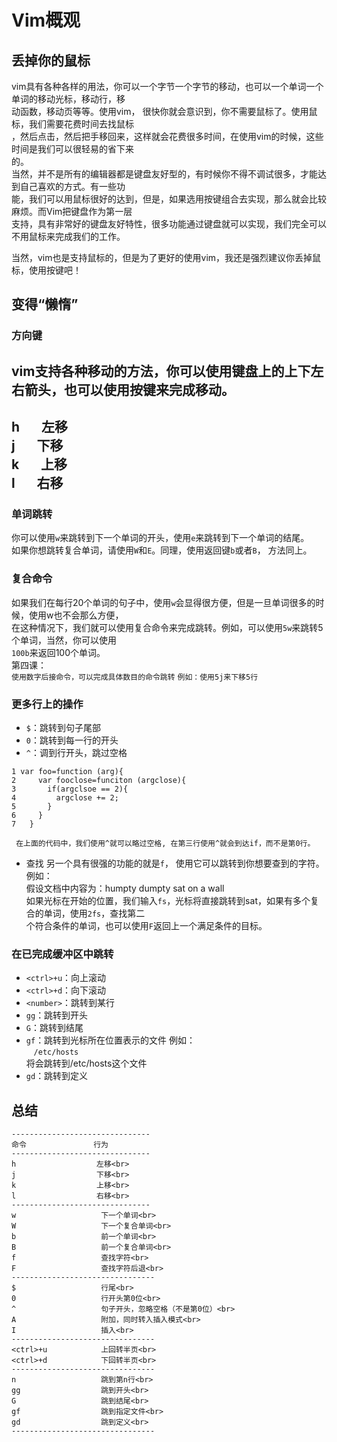 # Vim概观
## 丢掉你的鼠标
vim具有各种各样的用法，你可以一个字节一个字节的移动，也可以一个单词一个单词的移动光标，移动行，移<br>
动函数，移动页等等。使用vim， 很快你就会意识到，你不需要鼠标了。使用鼠标，我们需要花费时间去找鼠标<br>
，然后点击，然后把手移回来，这样就会花费很多时间，在使用vim的时候，这些时间是我们可以很轻易的省下来<br>
的。<br>
当然，并不是所有的编辑器都是键盘友好型的，有时候你不得不调试很多，才能达到自己喜欢的方式。有一些功<br>
能，我们可以用鼠标很好的达到，但是，如果选用按键组合去实现，那么就会比较麻烦。而Vim把键盘作为第一层<br>
支持，具有非常好的键盘友好特性，很多功能通过键盘就可以实现，我们完全可以不用鼠标来完成我们的工作。<br>

当然，vim也是支持鼠标的，但是为了更好的使用vim，我还是强烈建议你丢掉鼠标，使用按键吧！<br>

## 变得“懒惰”
### 方向键
vim支持各种移动的方法，你可以使用键盘上的上下左右箭头，也可以使用按键来完成移动。<br>
-----------
h       左移<br>
j       下移<br>
k       上移<br>
l       右移<br>
-----------

### 单词跳转
你可以使用`w`来跳转到下一个单词的开头，使用`e`来跳转到下一个单词的结尾。<br>
如果你想跳转复合单词，请使用`W`和`E`。同理，使用返回键`b`或者`B`， 方法同上。<br>

### 复合命令
如果我们在每行20个单词的句子中，使用`w`会显得很方便，但是一旦单词很多的时候，使用w也不会那么方便，<br>
在这种情况下，我们就可以使用复合命令来完成跳转。例如，可以使用`5w`来跳转5个单词，当然，你可以使用<br>
`100b`来返回100个单词。<br>
第四课：<br>
`使用数字后接命令，可以完成具体数目的命令跳转`
`例如：使用5j来下移5行`

### 更多行上的操作
* `$`：跳转到句子尾部
* `0`：跳转到每一行的开头
* `^`：调到行开头，跳过空格
```
1 var foo=function (arg){
2     var fooclose=funciton (argclose){
3       if(argclsoe == 2){
4         argclose += 2;
5       }
6     }
7   }
   
 在上面的代码中，我们使用^就可以略过空格, 在第三行使用^就会到达if，而不是第0行。
 ```
 * 查找
 另一个具有很强的功能的就是`f`， 使用它可以跳转到你想要查到的字符。<br>
 例如：<br>
 假设文档中内容为：humpty dumpty sat on a wall<br>
 如果光标在开始的位置，我们输入`fs`，光标将直接跳转到sat，如果有多个复合的单词，使用`2fs`，查找第二<br>
 个符合条件的单词，也可以使用`F`返回上一个满足条件的目标。
 
 ### 在已完成缓冲区中跳转
 * `<ctrl>+u`：向上滚动
 * `<ctrl>+d`：向下滚动
 * `<number>`：跳转到某行
 * `gg`：跳转到开头
 * `G`：跳转到结尾
 * `gf`：跳转到光标所在位置表示的文件
 例如：<br>
    `/etc/hosts`<br>
 将会跳转到/etc/hosts这个文件<br>
 * `gd`：跳转到定义
 
 ## 总结
 ```
 -------------------------------
 命令               行为
 -------------------------------
 h                  左移<br>
 j                  下移<br>
 k                  上移<br>
 l                  右移<br>
 -------------------------------
 w                   下一个单词<br>
 W                   下一个复合单词<br>
 b                   前一个单词<br>
 B                   前一个复合单词<br>
 f                   查找字符<br>
 F                   查找字符后退<br>
 --------------------------------
 $                   行尾<br>
 0                   行开头第0位<br>
 ^                   句子开头，忽略空格（不是第0位）<br>
 A                   附加，同时转入插入模式<br>
 I                   插入<br>
 --------------------------------
 <ctrl>+u            上回转半页<br>
 <ctrl>+d            下回转半页<br>
 --------------------------------
 n                   跳到第n行<br>
 gg                  跳到开头<br>
 G                   跳到结尾<br>
 gf                  跳到指定文件<br>
 gd                  跳到定义<br>
 --------------------------------
```
